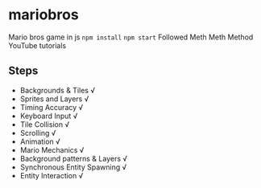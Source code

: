 # mariobros
Mario bros game in js
`npm install`
`npm start`
Followed Meth Meth Method YouTube tutorials

## Steps 
- Backgrounds & Tiles √
- Sprites and Layers √
- Timing Accuracy √
- Keyboard Input √
- Tile Collision √
- Scrolling √
- Animation √
- Mario Mechanics √
- Background patterns & Layers √
- Synchronous Entity Spawning √
- Entity Interaction √
